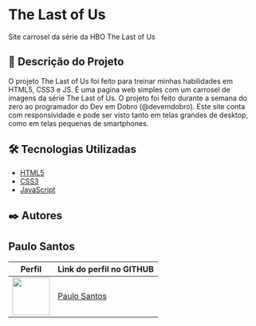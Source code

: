 # The Last of Us

Site carrosel da série da HBO The Last of Us

## 🚀 Descrição do Projeto

O projeto The Last of Us foi feito para treinar minhas habilidades em HTML5, CSS3 e JS. É uma pagina web simples com um carrosel de imagens da série The Last of Us. O projeto foi feito durante a semana do zero ao programador do Dev em Dobro (@devemdobro). Este site conta com responsividade e pode ser visto tanto em telas grandes de desktop, como em telas pequenas de smartphones.

## 🛠️ Tecnologias Utilizadas


* [HTML5](https://developer.mozilla.org/en-US/docs/Glossary/HTML5)
* [CSS3](https://developer.mozilla.org/en-US/docs/Web/CSS)
* [JavaScript](https://developer.mozilla.org/en-US/docs/Web/JavaScript)


## ✒️ Autores

## Paulo Santos
Perfil      | Link do perfil no GITHUB
--------- | ------
[<img src="https://avatars.githubusercontent.com/paulogm15" width="75px;"/>](https://github.com/paulogm15) | [Paulo Santos](https://github.com/paulogm15)